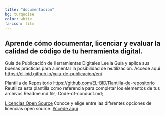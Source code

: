 ```yaml
---
title: "documentacion"
bg: turquoise
color: white
fa-icon: film
---
```

## Aprende cómo documentar, licenciar y evaluar la calidad de código de tu herramienta digital. 

Guia de Publicación de Herramientas Digitales 
Lee la Guía y aplica sus buenas prácticas para aumentar la posibilidad de reutilización. 
Accede aqui https://el-bid.github.io/guia-de-publicacion/en/ 

Plantilla de Repositorio
https://github.com/EL-BID/Plantilla-de-repositorio
Reutiliza esta plantilla como referencia para completar los elementos de tus archivos Readme.md file; Code-of-conduct.md; 
  
[Licencias Open Source](https://choosealicense.com/) 
Conoce y elige entre las diferentes opciones de licencias open source. 
[Accede aqui](https://choosealicense.com/) 




<!--<div class="icontain"><iframe src="//www.youtube.com/embed/8yis7GzlXNM" allowfullscreen></iframe></div>-->
